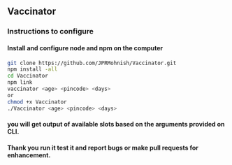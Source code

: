 ## Vaccinator
### Instructions to configure
#### Install and configure node and npm on  the computer
```bash
git clone https://github.com/JPRMohnish/Vaccinator.git
npm install -all
cd Vaccinator
npm link
vaccinator <age> <pincode> <days>
or 
chmod +x Vaccinator
./Vaccinator <age> <pincode> <days>
```
#### you will get output of available slots based on the arguments provided on CLI.

#### Thank you run it test it and report bugs or make pull requests for enhancement.
